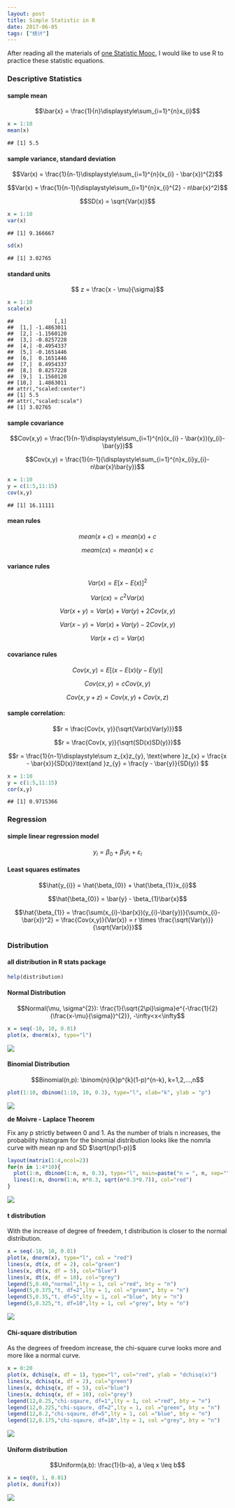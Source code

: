 ```yaml
---
layout: post
title: Simple Statistic in R
date: 2017-06-05
tags: ["统计"]
---
```


After reading all the materials of [one Statistic Mooc](http://zjuwhw.github.io/2017/05/09/Stats_MOOC.html), I would like to use R to practice these statistic equations.

### Descriptive Statistics

#### sample mean

$$\bar{x} = \frac{1}{n}\displaystyle\sum_{i=1}^{n}x_{i}$$


```r
x = 1:10
mean(x)
```

```
## [1] 5.5
```

#### sample variance, standard deviation

$$Var(x) = \frac{1}{n-1}\displaystyle\sum_{i=1}^{n}(x_{i} - \bar{x})^{2}$$

$$Var(x) = \frac{1}{n-1}(\displaystyle\sum_{i=1}^{n}x_{i}^{2} - n\bar{x}^2)$$

$$SD(x) = \sqrt{Var(x)}$$


```r
x = 1:10
var(x)
```

```
## [1] 9.166667
```

```r
sd(x)
```

```
## [1] 3.02765
```

#### standard units

$$ z = \frac{x - \mu}{\sigma}$$


```r
x = 1:10
scale(x)
```

```
##             [,1]
##  [1,] -1.4863011
##  [2,] -1.1560120
##  [3,] -0.8257228
##  [4,] -0.4954337
##  [5,] -0.1651446
##  [6,]  0.1651446
##  [7,]  0.4954337
##  [8,]  0.8257228
##  [9,]  1.1560120
## [10,]  1.4863011
## attr(,"scaled:center")
## [1] 5.5
## attr(,"scaled:scale")
## [1] 3.02765
```

#### sample covariance

$$Cov(x,y) = \frac{1}{n-1}\displaystyle\sum_{i=1}^{n}(x_{i} - \bar{x})(y_{i}-\bar{y})$$

$$Cov(x,y) = \frac{1}{n-1}(\displaystyle\sum_{i=1}^{n}x_{i}y_{i}-n\bar{x}\bar{y})$$


```r
x = 1:10
y = c(1:5,11:15)
cov(x,y)
```

```
## [1] 16.11111
```

#### mean rules

$$mean(x+c) = mean(x) + c$$

$$meam(cx) = mean(x) \times c$$

#### variance rules

$$Var(x) = E[x − E(x)]^{2}$$

$$Var(cx) = c^{2}Var(x)$$

$$Var(x + y) = Var(x) + Var(y) + 2Cov(x, y)$$

$$Var(x - y) = Var(x) + Var(y) - 2Cov(x, y)$$

$$Var(x + c) = Var(x)$$



#### covariance rules

$$Cov(x, y) = E[(x − E(x)(y − E(y)]$$

$$Cov(cx, y) = cCov(x, y)$$

$$Cov(x, y + z) = Cov(x, y) + Cov(x, z)$$

#### sample correlation:

$$r = \frac{Cov(x, y)}{\sqrt{Var(x)Var(y)}}$$

$$r = \frac{Cov(x, y)}{\sqrt{SD(x)SD(y)}}$$

$$r = \frac{1}{n-1}\displaystyle\sum z_{x}z_{y}, \text{where }z_{x} = \frac{x - \bar{x}}{SD(x)}\text{and }z_{y} = \frac{y - \bar{y}}{SD(y)} $$


```r
x = 1:10
y = c(1:5,11:15)
cor(x,y)
```

```
## [1] 0.9715366
```

### Regression

#### simple linear regression model

$$y_{i} = \beta_{0} + \beta_{1}x_{i} + \varepsilon_{i}$$

#### Least squares estimates

$$\hat{y_{i}} = \hat{\beta_{0}} + \hat{\beta_{1}}x_{i}$$

$$\hat{\beta_{0}} = \bar{y} - \beta_{1}\bar{x}$$

$$\hat{\beta_{1}} = \frac{\sum(x_{i}-\bar{x})(y_{i}-\bar{y})}{\sum(x_{i}-\bar{x})^2} = \frac{Cov(x,y)}{Var(x)} = r \times \frac{\sqrt{Var(y)}}{\sqrt{Var(x)}}$$

### Distribution

#### all distribution in R stats package


```r
help(distribution)
```

#### Normal Distribution

$$Normal(\mu, \sigma^{2}): \frac{1}{\sqrt{2\pi}\sigma}e^{-\frac{1}{2}(\frac{x-\mu}{\sigma})^{2}}, -\infty<x<\infty$$


```r
x = seq(-10, 10, 0.01)
plot(x, dnorm(x), type="l")
```

![](/images/stat_files/unnamed-chunk-7-1.png)<!-- -->

#### Binomial Distribution

$$Binomial(n,p): \binom{n}{k}p^{k}(1-p)^{n-k}, k=1,2,...,n$$


```r
plot(1:10, dbinom(1:10, 10, 0.3), type="l", xlab="k", ylab = "p")
```

![](/images/stat_files/unnamed-chunk-8-1.png)<!-- -->


**de Moivre - Laplace Theorem**

Fix any p strictly between 0 and 1. As the number of trials n increases, the probability histogram for the binomial distribution looks like the nomrla curve with mean np and SD $\sqrt{np(1-p)}$


```r
layout(matrix(1:4,ncol=2))
for(n in 1:4*10){
  plot(1:n, dbinom(1:n, n, 0.3), type="l", main=paste("n = ", n, sep=""), xlab="k", ylab = "p")
  lines(1:n, dnorm(1:n, n*0.3, sqrt(n*0.3*0.7)), col="red")
}
```

![](/images/stat_files/unnamed-chunk-9-1.png)<!-- -->

#### t distribution

With the increase of degree of freedem, t distribution is closer to the normal distribution.


```r
x = seq(-10, 10, 0.01)
plot(x, dnorm(x), type="l", col = "red")
lines(x, dt(x, df = 2), col="green")
lines(x, dt(x, df = 5), col="blue")
lines(x, dt(x, df = 10), col="grey")
legend(5,0.40,"normal",lty = 1, col ="red", bty = "n")
legend(5,0.375,"t, df=2",lty = 1, col ="green", bty = "n")
legend(5,0.35,"t, df=5",lty = 1, col ="blue", bty = "n")
legend(5,0.325,"t, df=10",lty = 1, col ="grey", bty = "n")
```

![](/images/stat_files/unnamed-chunk-10-1.png)<!-- -->

#### Chi-square distribution

As the degrees of freedom increase, the chi-square curve looks more and more like a normal curve.


```r
x = 0:20
plot(x, dchisq(x, df = 1), type="l", col="red", ylab = "dchisq(x)")
lines(x, dchisq(x, df = 2), col="green")
lines(x, dchisq(x, df = 5), col="blue")
lines(x, dchisq(x, df = 10), col="grey")
legend(12,0.25,"chi-sqaure, df=1",lty = 1, col ="red", bty = "n")
legend(12,0.225,"chi-sqaure, df=2",lty = 1, col ="green", bty = "n")
legend(12,0.2,"chi-sqaure, df=5",lty = 1, col ="blue", bty = "n")
legend(12,0.175,"chi-sqaure, df=10",lty = 1, col ="grey", bty = "n")
```

![](/images/stat_files/unnamed-chunk-11-1.png)<!-- -->

#### Uniform distribution

$$Uniform(a,b): \frac{1}{b-a}, a \leq x \leq b$$


```r
x = seq(0, 1, 0.01)
plot(x, dunif(x))
```

![](/images/stat_files/unnamed-chunk-12-1.png)<!-- -->

